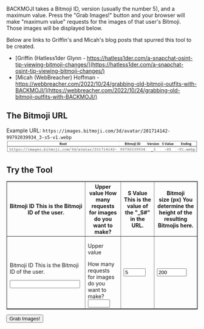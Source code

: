 BACKMOJI takes a Bitmoji ID, version (usually the number 5), and a maximum value. Press the "Grab Images!" button and your browser will make "maximum value" requests for the images of that user's Bitmoji. Those images will be displayed below.

Below are links to Griffin's and Micah's blog posts that spurred this tool to be created.
- [Griffin (Hatless1der Glynn - https://hatless1der.com/a-snapchat-osint-tip-viewing-bitmoji-changes/](https://hatless1der.com/a-snapchat-osint-tip-viewing-bitmoji-changes/)
- [Micah (WebBreacher) Hoffman - https://webbreacher.com/2022/10/24/grabbing-old-bitmoji-outfits-with-BACKMOJI/](https://webbreacher.com/2022/10/24/grabbing-old-bitmoji-outfits-with-BACKMOJI/)

## The Bitmoji URL
Example URL: `https://images.bitmoji.com/3d/avatar/201714142-99792039934_3-s5-v1.webp`
![Bitmoji URL Broken down](/assets/images/url1.png)

## Try the Tool

<table border="1">
    <tr>
        <th class="tooltip">Bitmoji ID <span class="tooltiptext">This is the Bitmoji ID of the user.</span></th>
        <th class="tooltip">Upper<br>value <span class="tooltiptext">How many requests for images do you want to make?</span></th>
        <th class="tooltip">S Value <span class="tooltiptext">This is the value of the "_S#" in the URL.</span></th>
        <th class="tooltip">Bitmoji<br>size (px) <span class="tooltiptext">You determine the height of the resulting Bitmojis here.</span></th>
    </tr>
    <tr>
        <td><p class="tooltip">Bitmoji ID <span class="tooltiptext">This is the Bitmoji ID of the user.</span></p><input type="text" id="bid"></td>
        <td><p class="tooltip">Upper<br>value</p><span class="tooltiptext">How many requests for images do you want to make?</span><input type="text" id="upperVal" style="width: 50px;"></td>
        <td><input type="text" id="sValue" style="width: 50px;" value="5" ></td>
        <td><input type="text" id="avatarHeight" value="200" style="width: 70px;"></td>
    </tr>
</table>

<button type="button" onclick="getInputValue();">Grab Images!</button>

<div id="all"></div>

<script type="text/javascript" style="display: none;">
    function getInputValue(){
        // Selecting the input element and get its value
        var userID = document.getElementById("bid").value;
        var sValue = document.getElementById("sValue").value;
        var upperValue = document.getElementById("upperVal").value;

        // Set Image size
        var avatarHeight = document.getElementById('avatarHeight').value;
        if(avatarHeight && (avatarHeight > 10)) {
            currentAvatarHeight = avatarHeight;
        } else {
            currentAvatarHeight = "200";
        }

        var all = document.querySelector("#all");
            const queryString = window.location.search;

        function nextImg(i) {
            var container = document.createElement('div');
            container.classList.add("avatar");
            var img = document.createElement('img');
            img.height = currentAvatarHeight;
            var id  = userID+"_"+i+"-s"+sValue;
            img.src= "https://images.bitmoji.com/3d/avatar/201714142-" + id + "-v1.webp";
            container.appendChild(img);
            const textNode = document.createElement("br");
            container.appendChild(textNode);

            // Make the hyperlinked text below image
            const x = document.createElement("A");
            const t = document.createTextNode(id);
            x.setAttribute("href", img.src);
            x.setAttribute('target', '_blank');
            x.appendChild(t);
            container.appendChild(x);

            all.appendChild(container);
            console.log(i)
            if (i==upperValue) {
                return;
            } else {
                setTimeout(() => nextImg(i+1), 500);
            }
        }

        nextImg(0);
    }
</script>
